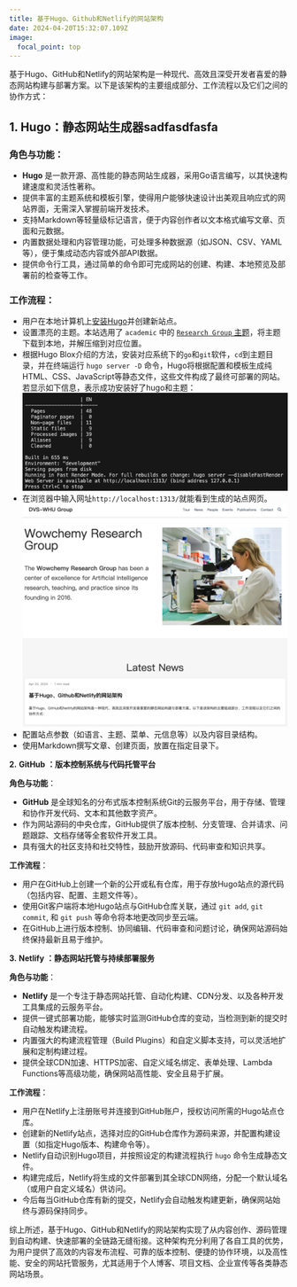 ```yaml
---
title: 基于Hugo、Github和Netlify的网站架构
date: 2024-04-20T15:32:07.109Z
image:
  focal_point: top
---
```

基于Hugo、GitHub和Netlify的网站架构是一种现代、高效且深受开发者喜爱的静态网站构建与部署方案。以下是该架构的主要组成部分、工作流程以及它们之间的协作方式：

<!--more-->

## **1. Hugo：静态网站生成器sadfasdfasfa**

### **角色与功能**：

* **Hugo** 是一款开源、高性能的静态网站生成器，采用Go语言编写，以其快速构建速度和灵活性著称。
* 提供丰富的主题系统和模板引擎，使得用户能够快速设计出美观且响应式的网站界面，无需深入掌握前端开发技术。
* 支持Markdown等轻量级标记语言，便于内容创作者以文本格式编写文章、页面和元数据。
* 内置数据处理和内容管理功能，可处理多种数据源（如JSON、CSV、YAML等），便于集成动态内容或外部API数据。
* 提供命令行工具，通过简单的命令即可完成网站的创建、构建、本地预览及部署前的检查等工作。

### **工作流程**：

* 用户在本地计算机上[安装Hugo](https://gohugo.io/getting-started/quick-start/)并创建新站点。
* 设置漂亮的主题。本站选用了 `academic` 中的 [`Research Group` 主题](https://hugoblox.com/templates/details/research-group/)，将主题下载到本地，并解压缩到对应位置。
* 根据Hugo Blox介绍的方法，安装对应系统下的`go`和`git`软件，`cd`到主题目录，并在终端运行 `hugo server -D` 命令，Hugo将根据配置和模板生成纯HTML、CSS、JavaScript等静态文件，这些文件构成了最终可部署的网站。若显示如下信息，表示成功安装好了hugo和主题：
  ![运行成功](image.png)
* 在浏览器中输入网址`http://localhost:1313/`就能看到生成的站点网页。
  ![网页预览](featured.png)
* 配置站点参数（如语言、主题、菜单、元信息等）以及内容目录结构。
* 使用Markdown撰写文章、创建页面，放置在指定目录下。

**2.**  **GitHub** **：版本控制系统与代码托管平台**

**角色与功能**：

* **GitHub** 是全球知名的分布式版本控制系统Git的云服务平台，用于存储、管理和协作开发代码、文本和其他数字资产。
* 作为网站源码的中央仓库，GitHub提供了版本控制、分支管理、合并请求、问题跟踪、文档存储等全套软件开发工具。
* 具有强大的社区支持和社交特性，鼓励开放源码、代码审查和知识共享。

**工作流程**：

* 用户在GitHub上创建一个新的公开或私有仓库，用于存放Hugo站点的源代码（包括内容、配置、主题文件等）。
* 使用Git客户端将本地Hugo站点与GitHub仓库关联，通过 `git add`, `git commit`, 和 `git push` 等命令将本地更改同步至云端。
* 在GitHub上进行版本控制、协同编辑、代码审查和问题讨论，确保网站源码始终保持最新且易于维护。

**3.**  **Netlify** **：静态网站托管与持续部署服务**

**角色与功能**：

* **Netlify** 是一个专注于静态网站托管、自动化构建、CDN分发、以及各种开发工具集成的云服务平台。
* 提供一键式部署功能，能够实时监测GitHub仓库的变动，当检测到新的提交时自动触发构建流程。
* 内置强大的构建流程管理（Build Plugins）和自定义脚本支持，可以灵活地扩展和定制构建过程。
* 提供全球CDN加速、HTTPS加密、自定义域名绑定、表单处理、Lambda Functions等高级功能，确保网站高性能、安全且易于扩展。

**工作流程**：

* 用户在Netlify上注册账号并连接到GitHub账户，授权访问所需的Hugo站点仓库。
* 创建新的Netlify站点，选择对应的GitHub仓库作为源码来源，并配置构建设置（如指定Hugo版本、构建命令等）。
* Netlify自动识别Hugo项目，并按照设定的构建流程执行 `hugo` 命令生成静态文件。
* 构建完成后，Netlify将生成的文件部署到其全球CDN网络，分配一个默认域名（或用户自定义域名）供访问。
* 今后每当GitHub仓库有新的提交，Netlify会自动触发构建更新，确保网站始终与源码保持同步。

综上所述，基于Hugo、GitHub和Netlify的网站架构实现了从内容创作、源码管理到自动构建、快速部署的全链路无缝衔接。这种架构充分利用了各自工具的优势，为用户提供了高效的内容发布流程、可靠的版本控制、便捷的协作环境，以及高性能、安全的网站托管服务，尤其适用于个人博客、项目文档、企业宣传等各类静态网站场景。
